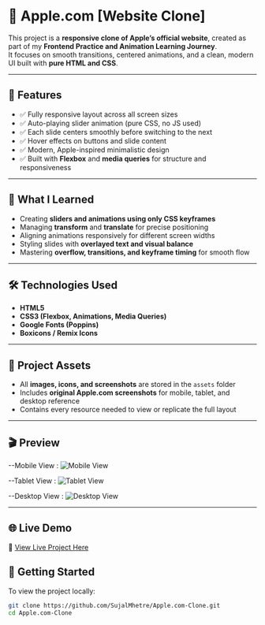 # 🍎 Apple.com [Website Clone]  

This project is a **responsive clone of Apple’s official website**, created as part of my **Frontend Practice and Animation Learning Journey**.  
It focuses on smooth transitions, centered animations, and a clean, modern UI built with **pure HTML and CSS**.  

---

## 🚀 Features  

- ✅ Fully responsive layout across all screen sizes  
- ✅ Auto-playing slider animation (pure CSS, no JS used)  
- ✅ Each slide centers smoothly before switching to the next  
- ✅ Hover effects on buttons and slide content  
- ✅ Modern, Apple-inspired minimalistic design  
- ✅ Built with **Flexbox** and **media queries** for structure and responsiveness  

---

## 🧠 What I Learned  

- Creating **sliders and animations using only CSS keyframes**  
- Managing **transform** and **translate** for precise positioning  
- Aligning animations responsively for different screen widths  
- Styling slides with **overlayed text and visual balance**  
- Mastering **overflow, transitions, and keyframe timing** for smooth flow  

---

## 🛠️ Technologies Used  

- **HTML5**  
- **CSS3 (Flexbox, Animations, Media Queries)**  
- **Google Fonts (Poppins)**  
- **Boxicons / Remix Icons**

---

## 📂 Project Assets  

- All **images, icons, and screenshots** are stored in the `assets` folder  
- Includes **original Apple.com screenshots** for mobile, tablet, and desktop reference  
- Contains every resource needed to view or replicate the full layout  

---

## 🎬 Preview  

--Mobile View :
![Mobile View](Assets/Screenshot/mobile.png)  

--Tablet View :
![Tablet View](Assets/screenshot/tablet.png)  

--Desktop View :
![Desktop View](Assets/Screenshot/desktop.png)

---

## 🌐 Live Demo  
🔗 [View Live Project Here](https://sujalmhetre.github.io/Apple.com-Clone/)



## 🚀 Getting Started  

To view the project locally:  

```bash
git clone https://github.com/SujalMhetre/Apple.com-Clone.git
cd Apple.com-Clone

